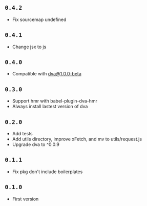 
## `0.4.2`

- Fix sourcemap undefined

## `0.4.1`

- Change jsx to js

## `0.4.0`

- Compatible with dva@1.0.0-beta

## `0.3.0`

- Support hmr with babel-plugin-dva-hmr
- Always install lastest version of dva

## `0.2.0`

- Add tests
- Add utils directory, improve xFetch, and mv to utils/request.js
- Upgrade dva to ^0.0.9

## `0.1.1`

- Fix pkg don't include boilerplates

## `0.1.0`

- First version
